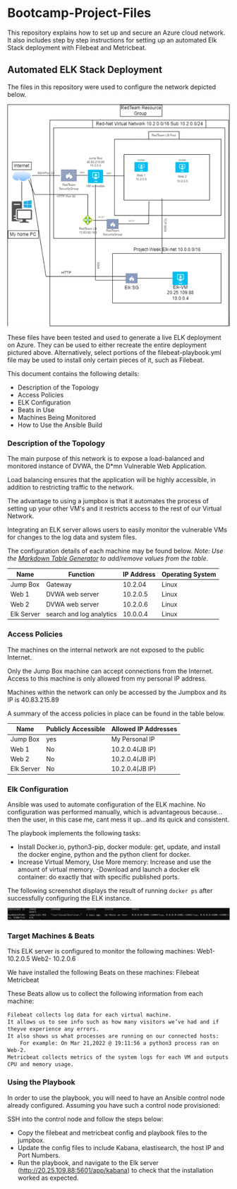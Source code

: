 # Bootcamp-Project-Files
This repository explains how to set up and secure an Azure cloud network. It also includes step by step instructions for setting up an automated Elk Stack deployment with Filebeat and Metricbeat.


## Automated ELK Stack Deployment

The files in this repository were used to configure the network depicted below.

![Network Diagram](Diagram/AzureNetworkDiagram.PNG)

These files have been tested and used to generate a live ELK deployment on Azure. They can be used to either recreate the entire deployment pictured above. Alternatively, select portions of the filebeat-playbook.yml file may be used to install only certain pieces of it, such as Filebeat.

This document contains the following details:
- Description of the Topology
- Access Policies
- ELK Configuration
 - Beats in Use
 - Machines Being Monitored
- How to Use the Ansible Build


### Description of the Topology

The main purpose of this network is to expose a load-balanced and monitored instance of DVWA, the D*mn Vulnerable Web Application.

Load balancing ensures that the application will be highly accessible, in addition to restricting traffic to the network.

The advantage to using a jumpbox is that it automates the process of setting up your other VM's and it restricts access to the rest of our Virtual Network. 

Integrating an ELK server allows users to easily monitor the vulnerable VMs for changes to the log data and system files.

The configuration details of each machine may be found below.
_Note: Use the [Markdown Table Generator](http://www.tablesgenerator.com/markdown_tables) to add/remove values from the table_.

| Name       | Function                 | IP Address | Operating System |
|------------|--------------------------|------------|------------------|
| Jump Box   | Gateway                  | 10.2.04    | Linux            |
| Web 1      | DVWA web server          | 10.2.0.5   | Linux            |
| Web 2      | DVWA web server          | 10.2.0.6   | Linux            |
| Elk Server | search and log analytics | 10.0.0.4   | Linux            |

### Access Policies

The machines on the internal network are not exposed to the public Internet. 

Only the Jump Box machine can accept connections from the Internet. Access to this machine is only allowed from my personal IP address.

Machines within the network can only be accessed by the Jumpbox and its IP is 40.83.215.89

A summary of the access policies in place can be found in the table below.

| Name       | Publicly Accessible | Allowed IP Addresses |
|------------|---------------------|----------------------|
| Jump Box   | yes                 | My Personal IP       |
| Web 1      | No                  | 10.2.0.4(JB IP)      |
| Web 2      | No                  | 10.2.0.4(JB IP)      |
| Elk Server | No                  | 10.2.0.4(JB IP)      |

### Elk Configuration

Ansible was used to automate configuration of the ELK machine. No configuration was performed manually, which is advantageous because… then the user, in this case me, cant mess it up...and its quick and consistent.

The playbook implements the following tasks:

- Install Docker.io, python3-pip, docker module: get, update, and install the docker engine, python and the python client for docker.
- Increase Virtual Memory, Use More memory: Increase and use the amount of virtual memory.
-Download and launch a docker elk container: do exactly that with specific published ports. 

The following screenshot displays the result of running `docker ps` after successfully configuring the ELK instance.

![Docker ps](Images/docker_ps_output.png)

### Target Machines & Beats
This ELK server is configured to monitor the following machines:
	Web1- 10.2.0.5
	Web2- 10.2.0.6

We have installed the following Beats on these machines:
	Filebeat
	Metricbeat

These Beats allow us to collect the following information from each machine:
	
	Filebeat collects log data for each virtual machine. 
	It allows us to see info such as how many visitors we’ve had and if theyve experience any errors.
	It also shows us what processes are running on our connected hosts:
        For example: On Mar 21,2022 @ 19:11:56 a python3 process ran on Web-2.
	Metricbeat collects metrics of the system logs for each VM and outputs CPU and memory usage.

### Using the Playbook
In order to use the playbook, you will need to have an Ansible control node already configured. Assuming you have such a control node provisioned: 

SSH into the control node and follow the steps below:
- Copy the filebeat and metricbeat config and playbook files to the jumpbox.
- Update the config files to include Kabana, elastisearch, the host IP and Port Numbers. 
- Run the playbook, and navigate to the Elk server (http://20.25.109.88:5601/app/kabana) to check that the installation
  worked as expected.
